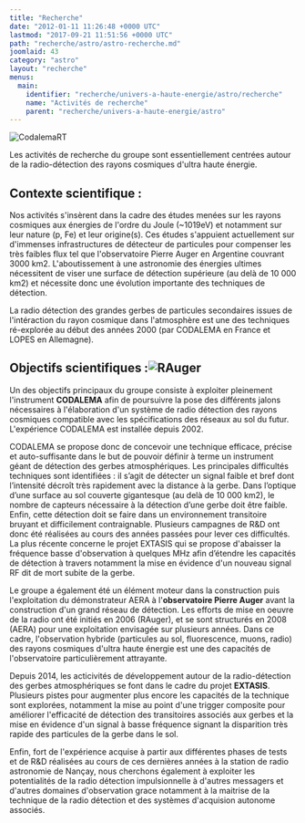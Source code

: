 ```yaml
---
title: "Recherche"
date: "2012-01-11 11:26:48 +0000 UTC"
lastmod: "2017-09-21 11:51:56 +0000 UTC"
path: "recherche/astro/astro-recherche.md"
joomlaid: 43
category: "astro"
layout: "recherche"
menus:
  main:
    identifier: "recherche/univers-a-haute-energie/astro/recherche"
    name: "Activités de recherche"
    parent: "recherche/univers-a-haute-energie/astro"
---
```

![CodalemaRT](images/Recherche/Astro/CodalemaRT.png)

Les activités de recherche du groupe sont essentiellement centrées autour de la radio-détection des rayons cosmiques d'ultra haute énergie.

Contexte scientifique :
-----------------------

Nos activités s'insèrent dans la cadre des études menées sur les rayons cosmiques aux énergies de l'ordre du Joule (~1019eV) et notamment sur leur nature (p, Fe) et leur origine(s). Ces études s'appuient actuellement sur d'immenses infrastructures de détecteur de particules pour compenser les très faibles flux tel que l'observatoire Pierre Auger en Argentine couvrant 3000 km2. L'aboutissement à une astronomie des énergies ultimes nécessitent de viser une surface de détection supérieure (au delà de 10 000 km2) et nécessite donc une évolution importante des techniques de détection.

La radio détection des grandes gerbes de particules secondaires issues de l'intéraction du rayon cosmique dans l'atmosphère est une des techniques ré-explorée au début des années 2000 (par CODALEMA en France et LOPES en Allemagne).

Objectifs scientifiques :![RAuger](images/Recherche/Astro/RAuger.JPG)
---------------------------------------------------------------------

Un des objectifs principaux du groupe consiste à exploiter pleinement l'instrument **CODALEMA** afin de poursuivre la pose des différents jalons nécessaires à l'élaboration d'un système de radio détection des rayons cosmiques compatible avec les spécifications des réseaux au sol du futur. L'expérience CODALEMA est installée depuis 2002.

CODALEMA se propose donc de concevoir une technique efficace, précise et auto-suffisante dans le but de pouvoir définir à terme un instrument géant de détection des gerbes atmosphériques. Les principales difficultés techniques sont identifiées : il s’agit de détecter un signal faible et bref dont l’intensité décroît très rapidement avec la distance à la gerbe. Dans l’optique d’une surface au sol couverte gigantesque (au delà de 10 000 km2), le nombre de capteurs nécessaire à la détection d’une gerbe doit être faible. Enfin, cette détection doit se faire dans un environnement transitoire bruyant et difficilement contraignable. Plusieurs campagnes de R&D ont donc été réalisées au cours des années passées pour lever ces difficultés. La plus récente concerne le projet EXTASIS qui se propose d'abaisser la fréquence basse d'observation à quelques MHz afin d’étendre les capacités de détection à travers notamment la mise en évidence d'un nouveau signal RF dit de mort subite de la gerbe.

Le groupe a également été un élément moteur dans la construction puis l'exploitation du démonstrateur AERA à l'**observatoire Pierre Auger** avant la construction d'un grand réseau de détection. Les efforts de mise en oeuvre de la radio ont été initiés en 2006 (RAuger), et se sont structurés en 2008 (AERA) pour une exploitation envisagée sur plusieurs années. Dans ce cadre, l'observation hybride (particules au sol, fluorescence, muons, radio) des rayons cosmiques d'ultra haute énergie est une des capacités de l'observatoire particulièrement attrayante.

Depuis 2014, les acticivités de développement autour de la radio-détection des gerbes atmosphériques se font dans le cadre du projet **EXTASIS**. Plusieurs pistes pour augmenter plus encore les capacités de la technique sont explorées, notamment la mise au point d'une trigger composite pour améliorer l'efficacité de détection des transitoires associés aux gerbes et la mise en évidence d'un signal à basse fréquence signant la disparition très rapide des particules de la gerbe dans le sol. 

Enfin, fort de l'expérience acquise à partir aux différentes phases de tests et de R&D réalisées au cours de ces dernières années à la station de radio astronomie de Nançay, nous cherchons également à exploiter les potentialités de la radio détection impulsionnelle à d'autres messagers et d'autres domaines d'observation grace notamment à la maitrise de la technique de la radio détection et des systèmes d'acquision autonome associés.
